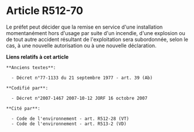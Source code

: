 # Article R512-70

Le préfet peut décider que la remise en service d'une installation momentanément hors d'usage par suite d'un incendie, d'une
explosion ou de tout autre accident résultant de l'exploitation sera subordonnée, selon le cas, à une nouvelle autorisation
ou à une nouvelle déclaration.

**Liens relatifs à cet article**

	**Anciens textes**:

	  - Décret n°77-1133 du 21 septembre 1977 - art. 39 (Ab)

	**Codifié par**:

	  - Décret n°2007-1467 2007-10-12 JORF 16 octobre 2007

	**Cité par**:

	  - Code de l'environnement - art. R512-28 (VT)
	  - Code de l'environnement - art. R513-2 (VD)
